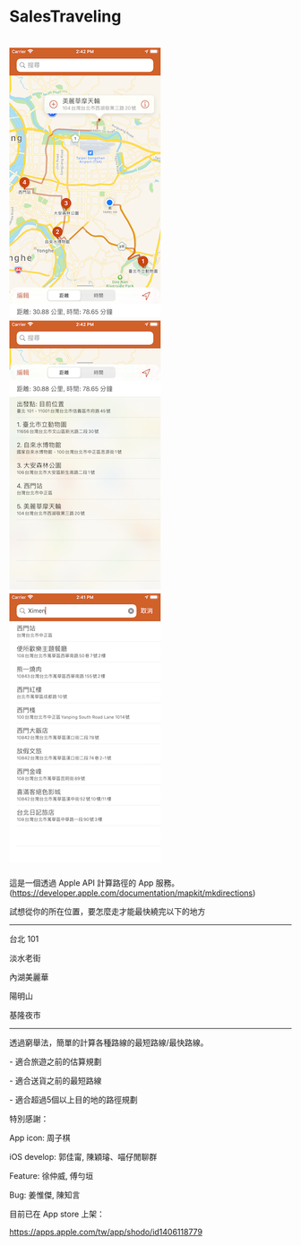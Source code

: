 # SalesTraveling

# ![Screenshot_1](Screenshot_1.png)![Screenshot_2](Screenshot_2.png)![Screenshot_3](Screenshot_3.png)

這是一個透過 Apple API 計算路徑的 App 服務。(https://developer.apple.com/documentation/mapkit/mkdirections)

試想從你的所在位置，要怎麼走才能最快繞完以下的地方

--------

台北 101

淡水老街

內湖美麗華

陽明山

基隆夜市

--------



透過窮舉法，簡單的計算各種路線的最短路線/最快路線。



\- 適合旅遊之前的估算規劃

\- 適合送貨之前的最短路線

\- 適合超過5個以上目的地的路徑規劃



特別感謝：

App icon: 周子棋

iOS develop: 郭佳甯, 陳穎璿、喵仔閒聊群

Feature: 徐仲威, 傅勻垣

Bug: 姜惟傑, 陳知言



目前已在 App store 上架：

https://apps.apple.com/tw/app/shodo/id1406118779